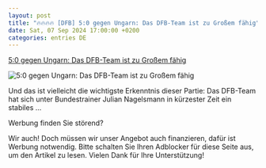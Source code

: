```yaml
---
layout: post
title: "🔥🔥🔥🔥 [DFB] 5:0 gegen Ungarn: Das DFB-Team ist zu Großem fähig"
date: Sat, 07 Sep 2024 17:00:00 +0200
categories: entries DE
---
```

[5:0 gegen Ungarn: Das DFB-Team ist zu Großem fähig](https://www.waz.de/sport/article407200595/50-gegen-ungarn-das-dfb-team-ist-zu-grossem-faehig.html)

![5:0 gegen Ungarn: Das DFB-Team ist zu Großem fähig](https://img.sparknews.funkemedien.de/407201177/407201177_1725741346_v16_9_1600.jpeg)

Und das ist vielleicht die wichtigste Erkenntnis dieser Partie: Das DFB-Team hat sich unter Bundestrainer Julian Nagelsmann in kürzester Zeit ein stabiles ...

Werbung finden Sie störend?

Wir auch! Doch müssen wir unser Angebot auch finanzieren, dafür ist Werbung notwendig. Bitte schalten Sie Ihren Adblocker für diese Seite aus, um den Artikel zu lesen. Vielen Dank für Ihre Unterstützung!

